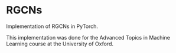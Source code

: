 # RGCNs
Implementation of RGCNs in PyTorch.

This implementation was done for the Advanced Topics in Machine Learning course at the University of Oxford.


